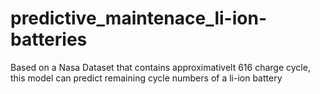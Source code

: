 # predictive_maintenace_li-ion-batteries
Based on a Nasa Dataset that contains approximativelt 616 charge cycle, this model can predict remaining cycle numbers of a li-ion battery
